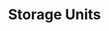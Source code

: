 ---
layout: page
title: Storage Units
description: Adding, modifying and managing your facility's storage units.
permalink: /storage-units/
---